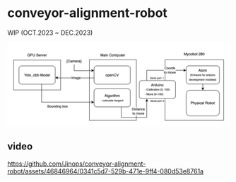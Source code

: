 # conveyor-alignment-robot
WIP (OCT.2023 ~ DEC.2023)

![flow diagram](./flow_diagram.png)

## video

https://github.com/Jinops/conveyor-alignment-robot/assets/46846964/0341c5d7-529b-471e-9ff4-080d53e8761a
